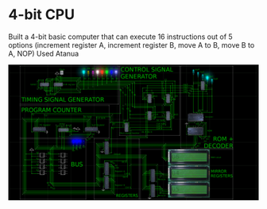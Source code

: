 # 4-bit CPU
Built a 4-bit basic computer that can execute 16 instructions out of 5 options (increment register A, increment register B, move A to B, move B to A, NOP)
Used Atanua

![Project screenshot](Lab%20report%204/snap%20with%20labels.png)
